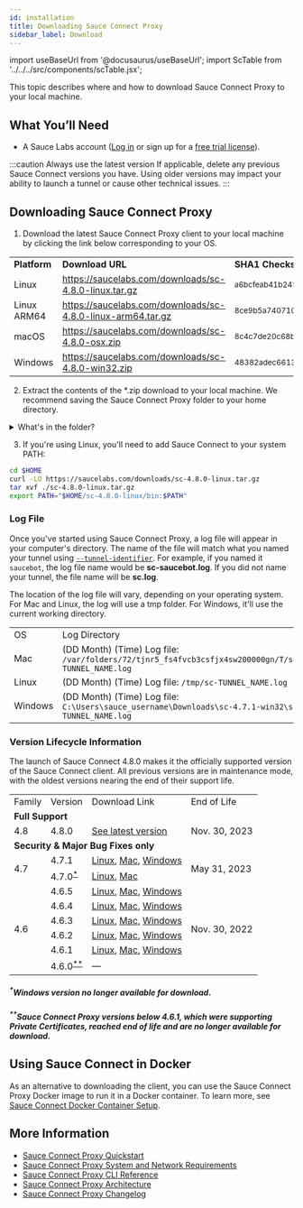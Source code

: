 ```yaml
---
id: installation
title: Downloading Sauce Connect Proxy
sidebar_label: Download
---
```


import useBaseUrl from '@docusaurus/useBaseUrl';
import ScTable from '../../../src/components/scTable.jsx';

This topic describes where and how to download Sauce Connect Proxy to your local machine.

## What You’ll Need

* A Sauce Labs account ([Log in](https://accounts.saucelabs.com/am/XUI/#login/) or sign up for a [free trial license](https://saucelabs.com/sign-up)).

:::caution Always use the latest version
If applicable, delete any previous Sauce Connect versions you have. Using older versions may impact your ability to launch a tunnel or cause other technical issues.
:::


## Downloading Sauce Connect Proxy

1. Download the latest Sauce Connect Proxy client to your local machine by clicking the link below corresponding to your OS.
  <table>
    <tr>
      <td><strong>Platform</strong>
      </td>
      <td><strong>Download URL</strong>
      </td>
 <td><strong>SHA1 Checksum</strong>
 </td>
   </tr>
   <tr>
 <td>Linux
   </td>
    <td>
  <a href="https://saucelabs.com/downloads/sc-4.8.0-linux.tar.gz">https://saucelabs.com/downloads/sc-4.8.0-linux.tar.gz</a>
   </td>
   <td><small>a6bcfeab41b245e503c1f2aad382bfa8956893a1</small>
   </td>
  </tr>
    <tr>
 <td>Linux ARM64
   </td>
    <td>
  <a href="https://saucelabs.com/downloads/sc-4.8.0-linux-arm64.tar.gz">https://saucelabs.com/downloads/sc-4.8.0-linux-arm64.tar.gz</a>
   </td>
   <td><small>8ce9b5a740710e6eef1be70b1b1d347df938d46a</small>
   </td>
  </tr>
  <tr>
   <td>macOS
   </td>
   <td>
  <a href="https://saucelabs.com/downloads/sc-4.8.0-osx.zip">https://saucelabs.com/downloads/sc-4.8.0-osx.zip</a>
   </td>
   <td><small>8c4c7de20c68b704cffddcaddea44a6773b05746</small>
   </td>
   </tr>
  <tr>
 <td>Windows
     </td>
   <td>
    <a href="https://saucelabs.com/downloads/sc-4.8.0-win32.zip">https://saucelabs.com/downloads/sc-4.8.0-win32.zip</a>
   </td>
   <td><small>48382adec66130d96148ccaff46894088366ed90</small>
   </td>
  </tr>
  </table>

2. Extract the contents of the *.zip download to your local machine. We recommend saving the Sauce Connect Proxy folder to your home directory.

  <details><summary>What's in the folder?</summary>

  #### Sauce Connect folder contents
  <img src={useBaseUrl('img/sauce-connect/scp-download.png')} alt="Sauce Connect download file contents" width="500" />
  <table>
  <tr>
   <td>File</td>
   <td>Description</td>
  </tr>
  <tr>
    <td><strong>sc</strong> (macOS) or <strong>sc.exe</strong> (Windows)</td>
    <td>Sauce Connect Proxy client executable file.</td>
   </tr>
   <tr>
    <td><strong>config.yml</strong></td>
   <td>Sample <a href="/secure-connections/sauce-connect/setup-configuration/yaml-config">YAML configuration file</a>.</td>
   </tr>  
   <tr>
   <td><strong>sc.service</strong>, <strong>sc@.service</strong></td>
   <td>Sample files intended for use with the <a href="/secure-connections/sauce-connect/proxy-tunnels/#service-management-tools">systemd service manager</a>, an alternative way to start and stop Sauce Connect Proxy tunnels. Consult the <strong>README.md</strong> for more information.</td>
   </tr>  
  </table>

  </details>

3. If you're using Linux, you'll need to add Sauce Connect to your system PATH:
  ```bash
  cd $HOME
  curl -LO https://saucelabs.com/downloads/sc-4.8.0-linux.tar.gz
  tar xvf ./sc-4.8.0-linux.tar.gz
  export PATH="$HOME/sc-4.8.0-linux/bin:$PATH"
  ```


### Log File

Once you've started using Sauce Connect Proxy, a log file will appear in your computer's directory. The name of the file will match what you named your tunnel using [`--tunnel-identifier`](/dev/cli/sauce-connect-proxy/#--tunnel-identifier). For example, if you named it `saucebot`, the log file name would be **sc-saucebot.log**. If you did not name your tunnel, the file name will be **sc.log**.

The location of the log file will vary, depending on your operating system. For Mac and Linux, the log will use a tmp folder. For Windows, it'll use the current working directory.

<table>
  <tr>
   <td>OS
   </td>
   <td>Log Directory
   </td>
  </tr>
  <tr>
   <td>Mac
   </td>
   <td>(DD Month) (Time)
   Log file:
   <code>/var/folders/72/tjnr5_fs4fvcb3csfjx4sw200000gn/T/sc-TUNNEL_NAME.log</code>
   </td>
  </tr>
  <tr>
   <td>Linux
   </td>
   <td>(DD Month) (Time)
   Log file:
   <code>/tmp/sc-TUNNEL_NAME.log</code>
   </td>
  </tr>
  <tr>
   <td>Windows
   </td>
   <td>(DD Month) (Time)
   Log file:
   <code>C:\Users\sauce_username\Downloads\sc-4.7.1-win32\sc-TUNNEL_NAME.log</code>
   </td>
  </tr>
</table>


### Version Lifecycle Information

The launch of Sauce Connect 4.8.0 makes it the officially supported version of the Sauce Connect client. All previous versions are in maintenance mode, with the oldest versions nearing the end of their support life.

<table>
  <tr>
   <td>Family
   </td>
   <td>Version
   </td>
   <td>Download Link
   </td>
   <td>End of Life
   </td>
  </tr>
  <tr>
   <td colspan="4" ><strong>Full Support</strong>
   </td>
  </tr>
  <tr>
   <td rowspan="2" >4.8
   </td>
   <td>4.8.0
   </td>
   <td>
    <a href="#downloading-sauce-connect-proxy">See latest version</a>
   </td>
   <td rowspan="2" >Nov. 30, 2023
   </td>
  </tr>
  <tr>
  </tr>
  <tr>
   <td colspan="4" ><strong>Security & Major Bug Fixes only</strong>
   </td>
  </tr>
    <tr>
   <td rowspan="2" >4.7
   </td>
   <td>4.7.1
   </td>
   <td>
    <a href="https://saucelabs.com/downloads/sc-4.7.1-linux.tar.gz">Linux</a>, <a href="https://saucelabs.com/downloads/sc-4.7.1-osx.zip">Mac</a>, <a href="https://saucelabs.com/downloads/sc-4.7.1-win32.zip">Windows</a>
   </td>
   <td rowspan="2" >May 31, 2023
   </td>
  </tr>
  <tr>
   <td>4.7.0<sup><a href="#windows-version-no-longer-available-for-download">*</a></sup>
   </td>
   <td>
    <a href="https://saucelabs.com/downloads/sc-4.7.0-linux.tar.gz">Linux</a>, <a href="https://saucelabs.com/downloads/sc-4.7.0-osx.zip">Mac</a>
   </td>
  </tr>
  <tr>
   <td rowspan="6" >4.6
   </td>
   <td>4.6.5
   </td>
   <td>
    <a href="https://saucelabs.com/downloads/sc-4.6.5-linux.tar.gz">Linux</a>, <a href="https://saucelabs.com/downloads/sc-4.6.5-osx.zip">Mac</a>, <a href="https://saucelabs.com/downloads/sc-4.6.5-win32.zip">Windows</a>
   </td>
   <td rowspan="6" >Nov. 30, 2022
   </td>
  </tr>
  <tr>
   <td>4.6.4
   </td>
   <td>
    <a href="https://saucelabs.com/downloads/sc-4.6.4-linux.tar.gz">Linux</a>, <a href="https://saucelabs.com/downloads/sc-4.6.4-osx.zip">Mac</a>, <a href="https://saucelabs.com/downloads/sc-4.6.4-win32.zip">Windows</a>
   </td>
  </tr>
  <tr>
   <td>4.6.3
   </td>
   <td>
    <a href="https://saucelabs.com/downloads/sc-4.6.3-linux.tar.gz">Linux</a>, <a href="https://saucelabs.com/downloads/sc-4.6.3-osx.zip">Mac</a>, <a href="https://saucelabs.com/downloads/sc-4.6.3-win32.zip">Windows</a>
   </td>
  </tr>
  <tr>
   <td>4.6.2
   </td>
   <td>
    <a href="https://saucelabs.com/downloads/sc-4.6.2-linux.tar.gz">Linux</a>, <a href="https://saucelabs.com/downloads/sc-4.6.2-osx.zip">Mac</a>, <a href="https://saucelabs.com/downloads/sc-4.6.2-win32.zip">Windows</a>
   </td>
  </tr>
  <tr>
   <td>4.6.1
   </td>
   <td>
   <a href="https://saucelabs.com/downloads/sc-4.6.1-linux.tar.gz">Linux</a>, <a href="https://saucelabs.com/downloads/sc-4.6.1-osx.zip">Mac</a>, <a href="https://saucelabs.com/downloads/sc-4.6.1-win32.zip">Windows</a>
   </td>
  </tr>
  <tr>
   <td>4.6.0<sup><a href="#sauce-connect-proxy-versions-below-461-which-were-supporting-private-certificates-reached-end-of-life-and-are-no-longer-available-for-download">**</a></sup>
   </td>
   <td>
   &#8212;
   </td>
  </tr>
</table>

##### <sup>*</sup>Windows version no longer available for download.
##### <sup>**</sup>Sauce Connect Proxy versions below 4.6.1, which were supporting Private Certificates, reached end of life and are no longer available for download.

## Using Sauce Connect in Docker

As an alternative to downloading the client, you can use the Sauce Connect Proxy Docker image to run it in a Docker container. To learn more, see [Sauce Connect Docker Container Setup](/secure-connections/sauce-connect/setup-configuration/docker/).



## More Information

* [Sauce Connect Proxy Quickstart](/secure-connections/sauce-connect/quickstart)
* [Sauce Connect Proxy System and Network Requirements](/secure-connections/sauce-connect/system-requirements/)
* [Sauce Connect Proxy CLI Reference](/dev/cli/sauce-connect-proxy/)
* [Sauce Connect Proxy Architecture](/secure-connections/sauce-connect/advanced/architecture/)
* [Sauce Connect Proxy Changelog](https://changelog.saucelabs.com/en?category=sauce%20connect)
